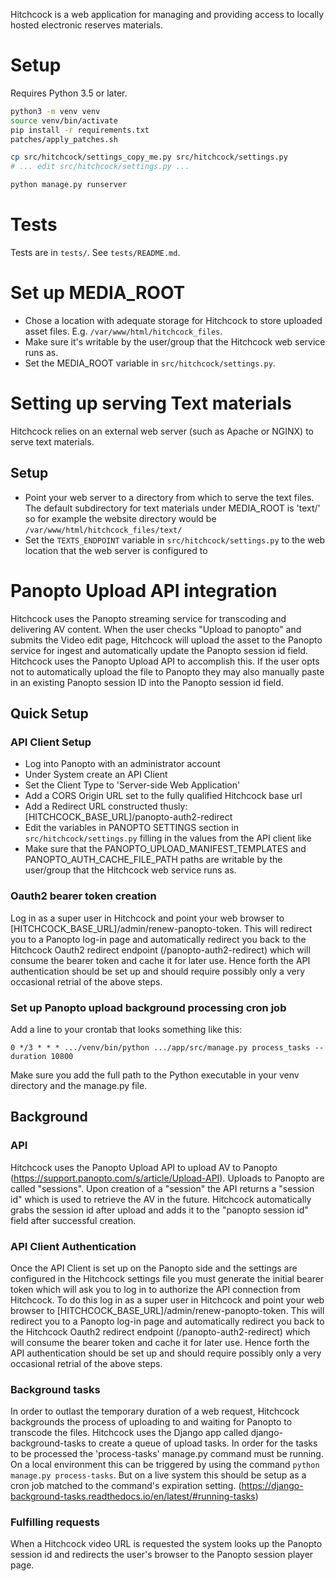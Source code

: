 Hitchcock is a web application for managing and providing access to locally hosted electronic reserves materials.

# Setup
Requires Python 3.5 or later.

``` bash
python3 -m venv venv
source venv/bin/activate
pip install -r requirements.txt
patches/apply_patches.sh

cp src/hitchcock/settings_copy_me.py src/hitchcock/settings.py
# ... edit src/hitchcock/settings.py ...

python manage.py runserver
```

# Tests
Tests are in `tests/`. See `tests/README.md`.

# Set up MEDIA_ROOT
- Chose a location with adequate storage for Hitchcock to store uploaded asset files. E.g. `/var/www/html/hitchcock_files`.
- Make sure it's writable by the user/group that the Hitchcock web service runs as.
- Set the MEDIA_ROOT variable in `src/hitchcock/settings.py`.

# Setting up serving Text materials
Hitchcock relies on an external web server (such as Apache or NGINX) to serve text materials.

## Setup
- Point your web server to a directory from which to serve the text files. The default subdirectory for text materials under MEDIA_ROOT is 'text/' so for example the website directory would be `/var/www/html/hitchcock_files/text/`
- Set the `TEXTS_ENDPOINT` variable in `src/hitchcock/settings.py` to the web location that the web server is configured to

# Panopto Upload API integration

Hitchcock uses the Panopto streaming service for transcoding and delivering AV content. When the user checks "Upload to panopto" and submits the Video edit page, Hitchcock will upload the asset to the Panopto service for ingest and automatically update the Panopto session id field. Hitchcock uses the Panopto Upload API to accomplish this. If the user opts not to automatically upload the file to Panopto they may also manually paste in an existing Panopto session ID into the Panopto session id field.

## Quick Setup

### API Client Setup
- Log into Panopto with an administrator account
- Under System create an API Client
- Set the Client Type to 'Server-side Web Application'
- Add a CORS Origin URL set to the fully qualified Hitchcock base url
- Add a Redirect URL constructed thusly: [HITCHCOCK_BASE_URL]/panopto-auth2-redirect
- Edit the variables in PANOPTO SETTINGS section in `src/hitchcock/settings.py` filling in the values from the API client like
- Make sure that the PANOPTO_UPLOAD_MANIFEST_TEMPLATES and PANOPTO_AUTH_CACHE_FILE_PATH paths are writable by the user/group that the Hitchcock web service runs as.

### Oauth2 bearer token creation
Log in as a super user in Hitchcock and point your web browser to [HITCHCOCK_BASE_URL]/admin/renew-panopto-token. This will redirect you to a Panopto log-in page and automatically redirect you back to the Hitchcock Oauth2 redirect endpoint (/panopto-auth2-redirect) which will consume the bearer token and cache it for later use.
Hence forth the API authentication should be set up and should require possibly only a very occasional retrial of the above steps.

### Set up Panopto upload background processing cron job
Add a line to your crontab that looks something like this:

```
0 */3 * * * .../venv/bin/python .../app/src/manage.py process_tasks --duration 10800
```

Make sure you add the full path to the Python executable in your venv directory and the manage.py file.

## Background
### API
Hitchcock uses the Panopto Upload API to upload AV to Panopto (https://support.panopto.com/s/article/Upload-API). Uploads to Panopto are called "sessions". Upon creation of a "session" the API returns a "session id" which is used to retrieve the AV in the future. Hitchcock automatically grabs the session id after upload and adds it to the "panopto session id" field after successful creation.

### API Client Authentication
Once the API Client is set up on the Panopto side and the settings are configured in the Hitchcock settings file you must generate the initial bearer token which will ask you to log in to authorize the API connection from Hitchcock.
To do this log in as a super user in Hitchcock and point your web browser to [HITCHCOCK_BASE_URL]/admin/renew-panopto-token. This will redirect you to a Panopto log-in page and automatically redirect you back to the Hitchcock Oauth2 redirect endpoint (/panopto-auth2-redirect) which will consume the bearer token and cache it for later use.
Hence forth the API authentication should be set up and should require possibly only a very occasional retrial of the above steps.

### Background tasks
In order to outlast the temporary duration of a web request, Hitchcock backgrounds the process of uploading to and waiting for Panopto to transcode the files. Hitchcock uses the Django app called django-background-tasks to create a queue of upload tasks. In order for the tasks to be processed the 'process-tasks' manage.py command must be running. On a local environment this can be triggered by using the command `python manage.py process-tasks`. But on a live system this should be setup as a cron job matched to the command's expiration setting. (https://django-background-tasks.readthedocs.io/en/latest/#running-tasks)

### Fulfilling requests
When a Hitchcock video URL is requested the system looks up the Panopto session id and redirects the user's browser to the Panopto session player page.
